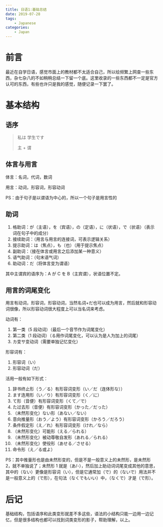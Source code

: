 ```yaml
---
title: 日语1:基础总结
date: 2019-07-28
tags:
    - Japanese
categories:
    - Japan
---
```


# 前言

最近在自学日语，感觉市面上的教材都不太适合自己，所以绘频繁上网查一些东西，杂七杂八的不如稍稍总结一下留一个底。这里收录的一些东西都不一定是官方认可的东西，有些也许只是我的感觉，随便记录一下罢了。

# 基本结构

## 语序

> 私は 学生です
>
> 主 + 谓

## 体言与用言

体言：名词，代词，数词

用言：动词，形容词，形容动词

PS：由于句子是以谓语为中心的，所以一个句子是用言性的

## 助词

1. 格助词：が（主语），を（宾语），の（定语），に（状语），で（状语）（表示词在句子中的成分）
2. 接续助词：（用言与用言的连接词，可表示逻辑关系）
3. 提示助词：は（焦点），も（也）（用于提示焦点）
4. 副助词：（接在体言或用言之后添加某一种意义）
5. 语气助词：（句末语气词）
6. 助动词：だ（将体言变为谓语）

其中主谓宾的语序为：A が C を B（主宾谓），状语位置不定。

## 用言的词尾变化

用言有动词，形容词，形容动词，当然名词+だ也可以成为用言，然后就和形容动词很像，所以形容动词很大程度上可以当名词来考虑。

动词有：

1. 第一类（5 段动词）（最后一个音节作为词尾变化）
2. 第二类（1 段动词）（る用作词尾变化，可以认为是人为加上的词尾）
3. カ变サ变动词（需要单独记忆变化）

形容词有：

1. 形容词（い）
2. 形容动词（だ）

活用一般有如下形式：

1. 辞书终止形（う／る）有形容词变形（い／だ（连体形な））
2. ます连用形（い／り）有形容词变形（く／に）
3. て形（音便）有形容词变形（くて／で）
4. た过去形（音便）有形容词变形（かった／だった）
5. （未然形变化）ない形（あない／ない）
6. 意向推量形（おう／よう）有形容词变形（かろう／だろう）
7. 条件假定形（え／れ）有形容词变形（けれ／なら）
8. （未然形变化）可能形（える／られる）
9. （未然形变化）被动尊敬自发形（あれる／られる）
10. （未然形变化）使役形（あせる／させる）
11. 命令形（え／る或よ）

PS：其中推量形也是由未然形变的，但是不是一般意义上的未然形，是未然形 2，就不单独说了；未然形 1 就是（あ/-），然后加上助动词词尾变成其他的意思，其中的（ない）更像是形容词（い），但是它通常加（で）的（ないで）用法并不是一般意义上的（で形），在句法（なくでもいい）中，（なくで）才是（で形）。

# 后记

基础结构，包括语序和此类变形就差不多这些，语法的小结构只能一边用一边记忆，但是很多结构也都可以找到词类变形的影子，帮助理解，以上。
